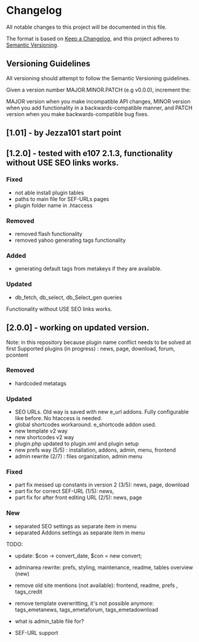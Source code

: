 
# Changelog
All notable changes to this project will be documented in this file.

The format is based on [Keep a Changelog](https://keepachangelog.com/en/1.0.0/),
and this project adheres to [Semantic Versioning](https://semver.org/spec/v2.0.0.html).

## Versioning Guidelines
All versioning should attempt to follow the Semantic Versioning guidelines.

Given a version number MAJOR.MINOR.PATCH (e.g v0.0.0), increment the:

MAJOR version when you make incompatible API changes,
MINOR version when you add functionality in a backwards-compatible manner, and
PATCH version when you make backwards-compatible bug fixes.


## [1.01] - by Jezza101 start point

## [1.2.0] -  tested with e107 2.1.3, functionality without USE SEO links works.
### Fixed
- not able install plugin tables
- paths to main file for SEF-URLs pages 
- plugin folder name in .htaccess
### Removed
- removed flash functionality
- removed yahoo generating tags functionality
### Added
- generating default tags from metakeys if they are available.
### Updated
- db_fetch, db_select, db_Select_gen queries
 
Functionality without USE SEO links works.

## [2.0.0] -  working on updated version.

Note: in this repository because plugin name conflict needs to be solved at first 
Supported plugins (in progress) : news, page, download, forum, pcontent

### Removed
- hardcoded metatags

### Updated
- SEO URLs. Old way is saved with new e_url addons. Fully configurable like before. No htaccess is needed. 
- global shortcodes workaround. e_shortcode addon used.
- new template v2 way
- new shortcodes v2 way
- plugin.php updated to plugin.xml and plugin setup
- new prefs way (5/5) : installation, addons, admin, menu, frontend
- admin rewrite (2/7) : files organization,  admin menu

### Fixed
- part fix messed up constants in version 2 (3/5): news, page, download
- part fix for correct SEF-URL (1/5): news, 
- part fix for after front editing URL (2/5): news, page 

### New
- separated SEO settings as separate item in menu
- separated Addons settings as separate item in menu

TODO:
- update: $con -> convert_date, $con = new convert;
 
- adminarea rewrite: prefs, styling, maintenance, readme, tables overview (new) 

- remove old site mentions (not available): frontend, readme, prefs , tags_credit

- remove template overwritting, it's not possible anymore: tags_emetanews, tags_emetaforum, tags_emetadownload

- what is admin_table file for?

- SEF-URL support


